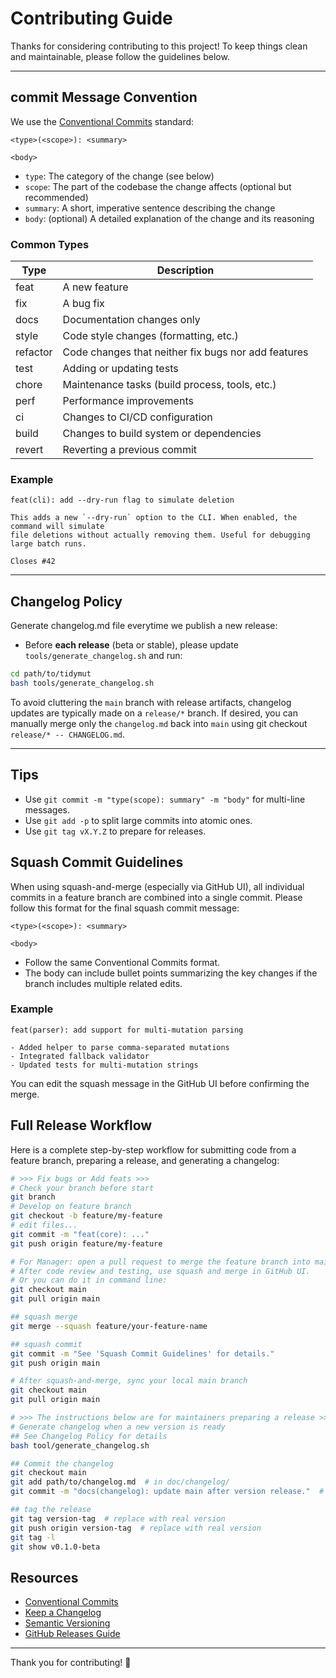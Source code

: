 # Contributing Guide

Thanks for considering contributing to this project! To keep things clean and maintainable, please follow the guidelines below.

---

## commit Message Convention

We use the [Conventional Commits](https://www.conventionalcommits.org/) standard:

```
<type>(<scope>): <summary>

<body>
```

- `type`: The category of the change (see below)
- `scope`: The part of the codebase the change affects (optional but recommended)
- `summary`: A short, imperative sentence describing the change
- `body`: (optional) A detailed explanation of the change and its reasoning

### Common Types

| Type     | Description                                         |
| -------- | --------------------------------------------------- |
| feat     | A new feature                                       |
| fix      | A bug fix                                           |
| docs     | Documentation changes only                          |
| style    | Code style changes (formatting, etc.)               |
| refactor | Code changes that neither fix bugs nor add features |
| test     | Adding or updating tests                            |
| chore    | Maintenance tasks (build process, tools, etc.)      |
| perf     | Performance improvements                            |
| ci       | Changes to CI/CD configuration                      |
| build    | Changes to build system or dependencies             |
| revert   | Reverting a previous commit                         |

### Example

```
feat(cli): add --dry-run flag to simulate deletion

This adds a new `--dry-run` option to the CLI. When enabled, the command will simulate
file deletions without actually removing them. Useful for debugging large batch runs.

Closes #42
```

---

## Changelog Policy

Generate changelog.md file everytime we publish a new release:

- Before **each release** (beta or stable), please update `tools/generate_changelog.sh` and run:

```bash
cd path/to/tidymut
bash tools/generate_changelog.sh
```

To avoid cluttering the `main` branch with release artifacts,
changelog updates are typically made on a `release/*` branch.
If desired, you can manually merge only the `changelog.md` back
into `main` using git checkout `release/* -- CHANGELOG.md`.

---

## Tips

- Use `git commit -m "type(scope): summary" -m "body"` for multi-line messages.
- Use `git add -p` to split large commits into atomic ones.
- Use `git tag vX.Y.Z` to prepare for releases.

## Squash Commit Guidelines

When using squash-and-merge (especially via GitHub UI), all individual commits in a feature branch are combined into a single commit. Please follow this format for the final squash commit message:

```text
<type>(<scope>): <summary>

<body>
```

- Follow the same Conventional Commits format.
- The body can include bullet points summarizing the key changes if the branch includes multiple related edits.

### Example

```text
feat(parser): add support for multi-mutation parsing

- Added helper to parse comma-separated mutations
- Integrated fallback validator
- Updated tests for multi-mutation strings
```

You can edit the squash message in the GitHub UI before confirming the merge.

## Full Release Workflow

Here is a complete step-by-step workflow for submitting code from a feature branch, preparing a release, and generating a changelog:

```bash
# >>> Fix bugs or Add feats >>>
# Check your branch before start
git branch
# Develop on feature branch
git checkout -b feature/my-feature
# edit files...
git commit -m "feat(core): ..."
git push origin feature/my-feature

# For Manager: open a pull request to merge the feature branch into main
# After code review and testing, use squash and merge in GitHub UI.
# Or you can do it in command line:
git checkout main
git pull origin main

## squash merge
git merge --squash feature/your-feature-name

## squash commit
git commit -m "See 'Squash Commit Guidelines' for details."
git push origin main

# After squash-and-merge, sync your local main branch
git checkout main
git pull origin main

# >>> The instructions below are for maintainers preparing a release >>>
# Generate changelog when a new version is ready 
## See Changelog Policy for details
bash tool/generate_changelog.sh

## Commit the changelog
git checkout main
git add path/to/changelog.md  # in doc/changelog/
git commit -m "docs(changelog): update main after version release."  # replace with real version

## tag the release
git tag version-tag  # replace with real version
git push origin version-tag  # replace with real version
git tag -l
git show v0.1.0-beta
```

## Resources

- [Conventional Commits](https://www.conventionalcommits.org/)
- [Keep a Changelog](https://keepachangelog.com/en/1.0.0/)
- [Semantic Versioning](https://semver.org/)
- [GitHub Releases Guide](https://docs.github.com/en/repositories/releasing-projects-on-github)

---

Thank you for contributing! 🙌

